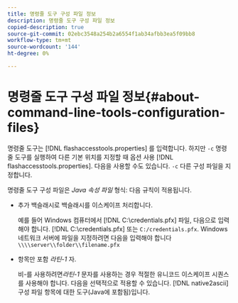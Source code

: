 ```yaml
---
title: 명령줄 도구 구성 파일 정보
description: 명령줄 도구 구성 파일 정보
copied-description: true
source-git-commit: 02ebc3548a254b2a6554f1ab34afbb3ea5f09bb8
workflow-type: tm+mt
source-wordcount: '144'
ht-degree: 0%

---
```


# 명령줄 도구 구성 파일 정보{#about-command-line-tools-configuration-files}

명령줄 도구는 [!DNL flashaccesstools.properties] 를 입력합니다. 하지만 `-c` 명령줄 도구를 실행하여 다른 기본 위치를 지정할 때 옵션 사용 [!DNL flashaccesstools.properties]. 다음을 사용할 수도 있습니다. `-c` 다른 구성 파일을 지정합니다.

명령줄 도구 구성 파일은 *Java 속성 파일* 형식: 다음 규칙이 적용됩니다.

* 추가 백슬래시로 백슬래시를 이스케이프 처리합니다.

  예를 들어 Windows 컴퓨터에서 [!DNL C:\credentials.pfx] 파일, 다음으로 입력해야 합니다. [!DNL C:\\credentials.pfx] 또는 `C:/credentials.pfx`. Windows 네트워크 서버에 파일을 지정하려면 다음을 입력해야 합니다 `\\\\server\\folder\\filename.pfx`
* 항목만 포함 *라틴-1* 자.

  비-를 사용하려면&#x200B;*라틴-1* 문자를 사용하는 경우 적절한 유니코드 이스케이프 시퀀스를 사용해야 합니다. 다음을 선택적으로 적용할 수 있습니다. [!DNL native2ascii] 구성 파일 항목에 대한 도구(Java에 포함됨)입니다.
